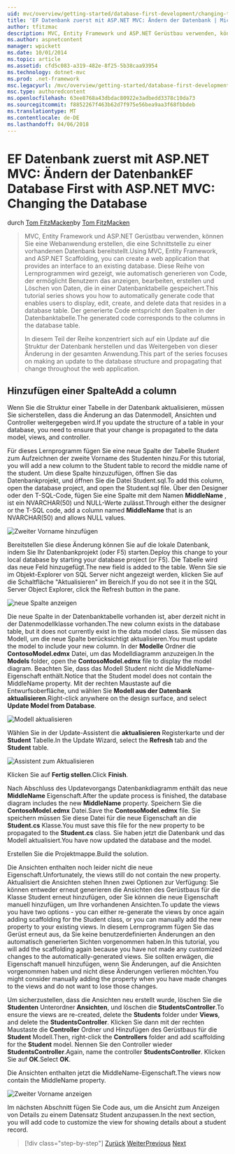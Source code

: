 ```yaml
---
uid: mvc/overview/getting-started/database-first-development/changing-the-database
title: 'EF Datenbank zuerst mit ASP.NET MVC: Ändern der Datenbank | Microsoft Docs'
author: tfitzmac
description: MVC, Entity Framework und ASP.NET Gerüstbau verwenden, können Sie eine Webanwendung erstellen, die eine Schnittstelle zu einer vorhandenen Datenbank bereitstellt. Dieses Lernprogramm Seri...
ms.author: aspnetcontent
manager: wpickett
ms.date: 10/01/2014
ms.topic: article
ms.assetid: cfd5c083-a319-482e-8f25-5b38caa93954
ms.technology: dotnet-mvc
ms.prod: .net-framework
msc.legacyurl: /mvc/overview/getting-started/database-first-development/changing-the-database
msc.type: authoredcontent
ms.openlocfilehash: 63ee8768a43dbdac80922e3adbedd3378c10da73
ms.sourcegitcommit: f8852267f463b62d7f975e56bea9aa3f68fbbdeb
ms.translationtype: MT
ms.contentlocale: de-DE
ms.lasthandoff: 04/06/2018
---
```

<a name="ef-database-first-with-aspnet-mvc-changing-the-database"></a><span data-ttu-id="2d72f-104">EF Datenbank zuerst mit ASP.NET MVC: Ändern der Datenbank</span><span class="sxs-lookup"><span data-stu-id="2d72f-104">EF Database First with ASP.NET MVC: Changing the Database</span></span>
====================
<span data-ttu-id="2d72f-105">durch [Tom FitzMacken](https://github.com/tfitzmac)</span><span class="sxs-lookup"><span data-stu-id="2d72f-105">by [Tom FitzMacken](https://github.com/tfitzmac)</span></span>

> <span data-ttu-id="2d72f-106">MVC, Entity Framework und ASP.NET Gerüstbau verwenden, können Sie eine Webanwendung erstellen, die eine Schnittstelle zu einer vorhandenen Datenbank bereitstellt.</span><span class="sxs-lookup"><span data-stu-id="2d72f-106">Using MVC, Entity Framework, and ASP.NET Scaffolding, you can create a web application that provides an interface to an existing database.</span></span> <span data-ttu-id="2d72f-107">Diese Reihe von Lernprogrammen wird gezeigt, wie automatisch generieren von Code, der ermöglicht Benutzern das anzeigen, bearbeiten, erstellen und Löschen von Daten, die in einer Datenbanktabelle gespeichert.</span><span class="sxs-lookup"><span data-stu-id="2d72f-107">This tutorial series shows you how to automatically generate code that enables users to display, edit, create, and delete data that resides in a database table.</span></span> <span data-ttu-id="2d72f-108">Der generierte Code entspricht den Spalten in der Datenbanktabelle.</span><span class="sxs-lookup"><span data-stu-id="2d72f-108">The generated code corresponds to the columns in the database table.</span></span>
> 
> <span data-ttu-id="2d72f-109">In diesem Teil der Reihe konzentriert sich auf ein Update auf die Struktur der Datenbank herstellen und das Weitergeben von dieser Änderung in der gesamten Anwendung.</span><span class="sxs-lookup"><span data-stu-id="2d72f-109">This part of the series focuses on making an update to the database structure and propagating that change throughout the web application.</span></span>


## <a name="add-a-column"></a><span data-ttu-id="2d72f-110">Hinzufügen einer Spalte</span><span class="sxs-lookup"><span data-stu-id="2d72f-110">Add a column</span></span>

<span data-ttu-id="2d72f-111">Wenn Sie die Struktur einer Tabelle in der Datenbank aktualisieren, müssen Sie sicherstellen, dass die Änderung an das Datenmodell, Ansichten und Controller weitergegeben wird.</span><span class="sxs-lookup"><span data-stu-id="2d72f-111">If you update the structure of a table in your database, you need to ensure that your change is propagated to the data model, views, and controller.</span></span>

<span data-ttu-id="2d72f-112">Für dieses Lernprogramm fügen Sie eine neue Spalte der Tabelle Student zum Aufzeichnen der zweite Vorname des Studenten hinzu.</span><span class="sxs-lookup"><span data-stu-id="2d72f-112">For this tutorial, you will add a new column to the Student table to record the middle name of the student.</span></span> <span data-ttu-id="2d72f-113">Um diese Spalte hinzuzufügen, öffnen Sie das Datenbankprojekt, und öffnen Sie die Datei Student.sql.</span><span class="sxs-lookup"><span data-stu-id="2d72f-113">To add this column, open the database project, and open the Student.sql file.</span></span> <span data-ttu-id="2d72f-114">Über den Designer oder den T-SQL-Code, fügen Sie eine Spalte mit dem Namen **MiddleName** , ist ein NVARCHAR(50) und NULL-Werte zulässt.</span><span class="sxs-lookup"><span data-stu-id="2d72f-114">Through either the designer or the T-SQL code, add a column named **MiddleName** that is an NVARCHAR(50) and allows NULL values.</span></span>

![Zweiter Vorname hinzufügen](changing-the-database/_static/image1.png)

<span data-ttu-id="2d72f-116">Bereitstellen Sie diese Änderung können Sie auf die lokale Datenbank, indem Sie Ihr Datenbankprojekt (oder F5) starten.</span><span class="sxs-lookup"><span data-stu-id="2d72f-116">Deploy this change to your local database by starting your database project (or F5).</span></span> <span data-ttu-id="2d72f-117">Die Tabelle wird das neue Feld hinzugefügt.</span><span class="sxs-lookup"><span data-stu-id="2d72f-117">The new field is added to the table.</span></span> <span data-ttu-id="2d72f-118">Wenn Sie sie im Objekt-Explorer von SQL Server nicht angezeigt werden, klicken Sie auf die Schaltfläche "Aktualisieren" im Bereich.</span><span class="sxs-lookup"><span data-stu-id="2d72f-118">If you do not see it in the SQL Server Object Explorer, click the Refresh button in the pane.</span></span>

![neue Spalte anzeigen](changing-the-database/_static/image2.png)

<span data-ttu-id="2d72f-120">Die neue Spalte in der Datenbanktabelle vorhanden ist, aber derzeit nicht in der Datenmodellklasse vorhanden.</span><span class="sxs-lookup"><span data-stu-id="2d72f-120">The new column exists in the database table, but it does not currently exist in the data model class.</span></span> <span data-ttu-id="2d72f-121">Sie müssen das Modell, um die neue Spalte berücksichtigt aktualisieren.</span><span class="sxs-lookup"><span data-stu-id="2d72f-121">You must update the model to include your new column.</span></span> <span data-ttu-id="2d72f-122">In der **Modelle** Ordner die **ContosoModel.edmx** Datei, um das Modelldiagramm anzuzeigen.</span><span class="sxs-lookup"><span data-stu-id="2d72f-122">In the **Models** folder, open the **ContosoModel.edmx** file to display the model diagram.</span></span> <span data-ttu-id="2d72f-123">Beachten Sie, dass das Modell Student nicht die MiddleName-Eigenschaft enthält.</span><span class="sxs-lookup"><span data-stu-id="2d72f-123">Notice that the Student model does not contain the MiddleName property.</span></span> <span data-ttu-id="2d72f-124">Mit der rechten Maustaste auf die Entwurfsoberfläche, und wählen Sie **Modell aus der Datenbank aktualisieren**.</span><span class="sxs-lookup"><span data-stu-id="2d72f-124">Right-click anywhere on the design surface, and select **Update Model from Database**.</span></span>

![Modell aktualisieren](changing-the-database/_static/image3.png)

<span data-ttu-id="2d72f-126">Wählen Sie in der Update-Assistent die **aktualisieren** Registerkarte und der **Student** Tabelle.</span><span class="sxs-lookup"><span data-stu-id="2d72f-126">In the Update Wizard, select the **Refresh** tab and the **Student** table.</span></span>

![Assistent zum Aktualisieren](changing-the-database/_static/image4.png)

<span data-ttu-id="2d72f-128">Klicken Sie auf **Fertig stellen**.</span><span class="sxs-lookup"><span data-stu-id="2d72f-128">Click **Finish**.</span></span>

<span data-ttu-id="2d72f-129">Nach Abschluss des Updatevorgangs Datenbankdiagramm enthält das neue **MiddleName** Eigenschaft.</span><span class="sxs-lookup"><span data-stu-id="2d72f-129">After the update process is finished, the database diagram includes the new **MiddleName** property.</span></span> <span data-ttu-id="2d72f-130">Speichern Sie die **ContosoModel.edmx** Datei.</span><span class="sxs-lookup"><span data-stu-id="2d72f-130">Save the **ContosoModel.edmx** file.</span></span> <span data-ttu-id="2d72f-131">Sie speichern müssen Sie diese Datei für die neue Eigenschaft an die **Student.cs** Klasse.</span><span class="sxs-lookup"><span data-stu-id="2d72f-131">You must save this file for the new property to be propagated to the **Student.cs** class.</span></span> <span data-ttu-id="2d72f-132">Sie haben jetzt die Datenbank und das Modell aktualisiert.</span><span class="sxs-lookup"><span data-stu-id="2d72f-132">You have now updated the database and the model.</span></span>

<span data-ttu-id="2d72f-133">Erstellen Sie die Projektmappe.</span><span class="sxs-lookup"><span data-stu-id="2d72f-133">Build the solution.</span></span>

<span data-ttu-id="2d72f-134">Die Ansichten enthalten noch leider nicht die neue Eigenschaft.</span><span class="sxs-lookup"><span data-stu-id="2d72f-134">Unfortunately, the views still do not contain the new property.</span></span> <span data-ttu-id="2d72f-135">Aktualisiert die Ansichten stehen Ihnen zwei Optionen zur Verfügung: Sie können entweder erneut generieren die Ansichten des Gerüstbaus für die Klasse Student erneut hinzufügen, oder Sie können die neue Eigenschaft manuell hinzufügen, um Ihre vorhandenen Ansichten.</span><span class="sxs-lookup"><span data-stu-id="2d72f-135">To update the views you have two options - you can either re-generate the views by once again adding scaffolding for the Student class, or you can manually add the new property to your existing views.</span></span> <span data-ttu-id="2d72f-136">In diesem Lernprogramm fügen Sie das Gerüst erneut aus, da Sie keine benutzerdefinierten Änderungen an den automatisch generierten Sichten vorgenommen haben.</span><span class="sxs-lookup"><span data-stu-id="2d72f-136">In this tutorial, you will add the scaffolding again because you have not made any customized changes to the automatically-generated views.</span></span> <span data-ttu-id="2d72f-137">Sie sollten erwägen, die Eigenschaft manuell hinzufügen, wenn Sie Änderungen, auf die Ansichten vorgenommen haben und nicht diese Änderungen verlieren möchten.</span><span class="sxs-lookup"><span data-stu-id="2d72f-137">You might consider manually adding the property when you have made changes to the views and do not want to lose those changes.</span></span>

<span data-ttu-id="2d72f-138">Um sicherzustellen, dass die Ansichten neu erstellt wurde, löschen Sie die **Studenten** Unterordner **Ansichten**, und löschen die **StudentsController**.</span><span class="sxs-lookup"><span data-stu-id="2d72f-138">To ensure the views are re-created, delete the **Students** folder under **Views**, and delete the **StudentsController**.</span></span> <span data-ttu-id="2d72f-139">Klicken Sie dann mit der rechten Maustaste die **Controller** Ordner und Hinzufügen des Gerüstbaus für die **Student** Modell.</span><span class="sxs-lookup"><span data-stu-id="2d72f-139">Then, right-click the **Controllers** folder and add scaffolding for the **Student** model.</span></span> <span data-ttu-id="2d72f-140">Nennen Sie den Controller wieder **StudentsController**.</span><span class="sxs-lookup"><span data-stu-id="2d72f-140">Again, name the controller **StudentsController**.</span></span> <span data-ttu-id="2d72f-141">Klicken Sie auf **OK**.</span><span class="sxs-lookup"><span data-stu-id="2d72f-141">Select **OK**.</span></span>

<span data-ttu-id="2d72f-142">Die Ansichten enthalten jetzt die MiddleName-Eigenschaft.</span><span class="sxs-lookup"><span data-stu-id="2d72f-142">The views now contain the MiddleName property.</span></span>

![Zweiter Vorname anzeigen](changing-the-database/_static/image5.png)

<span data-ttu-id="2d72f-144">Im nächsten Abschnitt fügen Sie Code aus, um die Ansicht zum Anzeigen von Details zu einem Datensatz Student anzupassen.</span><span class="sxs-lookup"><span data-stu-id="2d72f-144">In the next section, you will add code to customize the view for showing details about a student record.</span></span>

> [!div class="step-by-step"]
> <span data-ttu-id="2d72f-145">[Zurück](generating-views.md)
> [Weiter](customizing-a-view.md)</span><span class="sxs-lookup"><span data-stu-id="2d72f-145">[Previous](generating-views.md)
[Next](customizing-a-view.md)</span></span>
